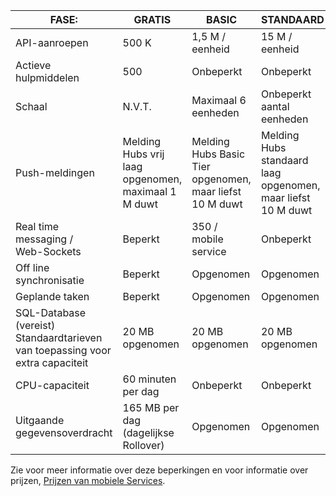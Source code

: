 
| FASE: | GRATIS | BASIC | STANDAARD |
|----|----|----|----|
| API-aanroepen | 500 K | 1,5 M / eenheid | 15 M / eenheid |
| Actieve hulpmiddelen | 500 | Onbeperkt | Onbeperkt |
| Schaal | N.V.T. | Maximaal 6 eenheden | Onbeperkt aantal eenheden |
| Push-meldingen | Melding Hubs vrij laag opgenomen, maximaal 1 M duwt | Melding Hubs Basic Tier opgenomen, maar liefst 10 M duwt | Melding Hubs standaard laag opgenomen, maar liefst 10 M duwt |
| Real time messaging /<br/>Web-Sockets | Beperkt | 350 / mobile service | Onbeperkt |
| Off line synchronisatie | Beperkt | Opgenomen | Opgenomen |
| Geplande taken  | Beperkt | Opgenomen | Opgenomen |
| SQL-Database (vereist) <br/>Standaardtarieven van toepassing voor extra capaciteit | 20 MB opgenomen | 20 MB opgenomen | 20 MB opgenomen |
| CPU-capaciteit | 60 minuten per dag | Onbeperkt | Onbeperkt |
| Uitgaande gegevensoverdracht | 165 MB per dag (dagelijkse Rollover) | Opgenomen | Opgenomen |

Zie voor meer informatie over deze beperkingen en voor informatie over prijzen, [Prijzen van mobiele Services](https://azure.microsoft.com/pricing/details/mobile-services/). 
